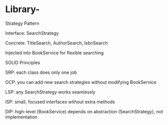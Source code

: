 # Library-

Strategy Pattern

Interface: SearchStrategy

Concrete: TitleSearch, AuthorSearch, IsbnSearch

Injected into BookService for flexible searching

SOLID Principles

SRP: each class does only one job

OCP: you can add new search strategies without modifying BookService

LSP: any SearchStrategy works seamlessly

ISP: small, focused interfaces without extra methods

DIP: high-level (BookService) depends on abstraction (SearchStrategy), not implementation
